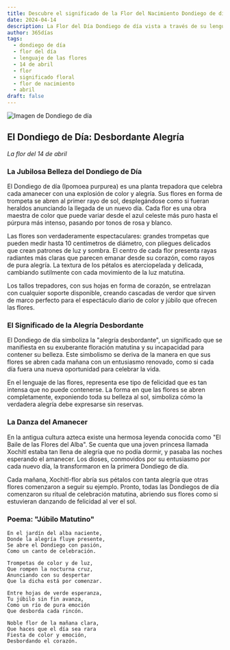 ```yaml
---
title: Descubre el significado de la Flor del Nacimiento Dondiego de día del 14 de abril
date: 2024-04-14
description: La Flor del Día Dondiego de día vista a través de su lenguaje floral e historias
author: 365días
tags:
  - dondiego de día
  - flor del día
  - lenguaje de las flores
  - 14 de abril
  - flor
  - significado floral
  - flor de nacimiento
  - abril
draft: false
---
```


![Imagen de Dondiego de día](https://cdn.pixabay.com/photo/2021/08/09/15/36/morning-glory-6533658_1280.jpg#center#center)


## El Dondiego de Día: Desbordante Alegría
*La flor del 14 de abril*

### La Jubilosa Belleza del Dondiego de Día

El Dondiego de día (Ipomoea purpurea) es una planta trepadora que celebra cada amanecer con una explosión de color y alegría. Sus flores en forma de trompeta se abren al primer rayo de sol, desplegándose como si fueran heraldos anunciando la llegada de un nuevo día. Cada flor es una obra maestra de color que puede variar desde el azul celeste más puro hasta el púrpura más intenso, pasando por tonos de rosa y blanco.

Las flores son verdaderamente espectaculares: grandes trompetas que pueden medir hasta 10 centímetros de diámetro, con pliegues delicados que crean patrones de luz y sombra. El centro de cada flor presenta rayas radiantes más claras que parecen emanar desde su corazón, como rayos de pura alegría. La textura de los pétalos es aterciopelada y delicada, cambiando sutilmente con cada movimiento de la luz matutina.

Los tallos trepadores, con sus hojas en forma de corazón, se entrelazan con cualquier soporte disponible, creando cascadas de verdor que sirven de marco perfecto para el espectáculo diario de color y júbilo que ofrecen las flores.

### El Significado de la Alegría Desbordante

El Dondiego de día simboliza la "alegría desbordante", un significado que se manifiesta en su exuberante floración matutina y su incapacidad para contener su belleza. Este simbolismo se deriva de la manera en que sus flores se abren cada mañana con un entusiasmo renovado, como si cada día fuera una nueva oportunidad para celebrar la vida.

En el lenguaje de las flores, representa ese tipo de felicidad que es tan intensa que no puede contenerse. La forma en que las flores se abren completamente, exponiendo toda su belleza al sol, simboliza cómo la verdadera alegría debe expresarse sin reservas.

### La Danza del Amanecer

En la antigua cultura azteca existe una hermosa leyenda conocida como "El Baile de las Flores del Alba". Se cuenta que una joven princesa llamada Xochitl estaba tan llena de alegría que no podía dormir, y pasaba las noches esperando el amanecer. Los dioses, conmovidos por su entusiasmo por cada nuevo día, la transformaron en la primera Dondiego de día.

Cada mañana, Xochitl-flor abría sus pétalos con tanta alegría que otras flores comenzaron a seguir su ejemplo. Pronto, todas las Dondiegos de día comenzaron su ritual de celebración matutina, abriendo sus flores como si estuvieran danzando de felicidad al ver el sol.

### Poema: "Júbilo Matutino"

```
En el jardín del alba naciente,
Donde la alegría fluye presente,
Se abre el Dondiego con pasión,
Como un canto de celebración.

Trompetas de color y de luz,
Que rompen la nocturna cruz,
Anunciando con su despertar
Que la dicha está por comenzar.

Entre hojas de verde esperanza,
Tu júbilo sin fin avanza,
Como un río de pura emoción
Que desborda cada rincón.

Noble flor de la mañana clara,
Que haces que el día sea rara
Fiesta de color y emoción,
Desbordando el corazón.
```